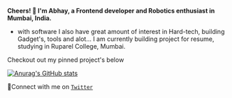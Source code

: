 
**Cheers! 👋 I'm Abhay, a Frontend developer and Robotics enthusiast in Mumbai, India.**
- with software I also have great amount of interest in Hard-tech, building Gadget's, tools and alot...
I am currently building project for resume, studying in Ruparel College, Mumbai.

Checkout out my pinned project's below

[![Anurag's GitHub stats](https://github-readme-stats.vercel.app/api?username=theabhayprajapati)](https://github.com/anuraghazra/github-readme-stats&show_icons=true)



🤝Connect with me on [`Twitter`](https://www.twitter.com/AbhayPrajapati_) 

